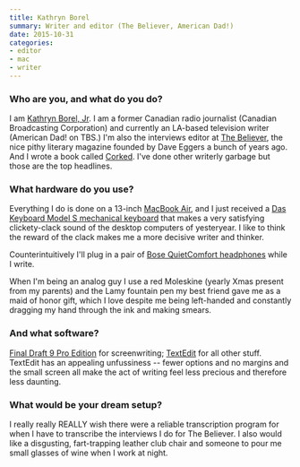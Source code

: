 ```yaml
---
title: Kathryn Borel
summary: Writer and editor (The Believer, American Dad!)
date: 2015-10-31
categories:
- editor
- mac
- writer
---
```


### Who are you, and what do you do?

I am [Kathryn Borel, Jr](http://www.kathrynborel.com/ "Kathryn's website."). I am a former Canadian radio journalist (Canadian Broadcasting Corporation) and currently an LA-based television writer (American Dad! on TBS.) I'm also the interviews editor at [The Believer](http://www.believermag.com/ "A literary magazine."), the nice pithy literary magazine founded by Dave Eggers a bunch of years ago. And I wrote a book called [Corked](http://www.amazon.com/Corked-Memoir-Kathryn-Borel/dp/0446409502/ "Kathryn's book."). I've done other writerly garbage but those are the top headlines.

### What hardware do you use?

Everything I do is done on a 13-inch [MacBook Air][macbook-air], and I just received a [Das Keyboard Model S mechanical keyboard][model-s-professional] that makes a very satisfying clickety-clack sound of the desktop computers of yesteryear. I like to think the reward of the clack makes me a more decisive writer and thinker.

Counterintuitively I'll plug in a pair of [Bose QuietComfort headphones][quietcomfort-15] while I write.

When I'm being an analog guy I use a red Moleskine (yearly Xmas present from my parents) and the Lamy fountain pen my best friend gave me as a maid of honor gift, which I love despite me being left-handed and constantly dragging my hand through the ink and making smears.

### And what software?

[Final Draft 9 Pro Edition][final-draft] for screenwriting; [TextEdit][] for all other stuff. TextEdit has an appealing unfussiness -- fewer options and no margins and the small screen all make the act of writing feel less precious and therefore less daunting.

### What would be your dream setup?

I really really REALLY wish there were a reliable transcription program for when I have to transcribe the interviews I do for The Believer. I also would like a disgusting, fart-trapping leather club chair and someone to pour me small glasses of wine when I work at night.

[final-draft]: http://store.finaldraft.com/final-draft-10.html "Popular screenwriting software."
[macbook-air]: https://www.apple.com/macbook-air/ "A very thin laptop."
[model-s-professional]: https://www.daskeyboard.com/model-s-professional/ "A keyboard."
[quietcomfort-15]: http://www.bose.com/controller?url=/shop_online/headphones/noise_cancelling_headphones/quietcomfort_15/index.jsp "Noise-cancelling headphones."
[textedit]: https://support.apple.com/en-us/HT2523 "A text editor included with Mac OS X."
